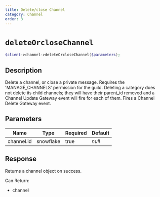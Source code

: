 ```yaml
---
title: Delete/close Channel
category: Channel
order: 3
---
```


# `deleteOrcloseChannel`

```php
$client->channel->deleteOrcloseChannel($parameters);
```

## Description

Delete a channel, or close a private message. Requires the &#039;MANAGE_CHANNELS&#039; permission for the guild. Deleting a category does not delete its child channels; they will have their parent_id removed and a Channel Update Gateway event will fire for each of them.  Fires a Channel Delete Gateway event.

## Parameters


Name | Type | Required | Default
--- | --- | --- | ---
channel.id | snowflake | true | *null*

## Response

Returns a channel object on success.

Can Return:

* channel
